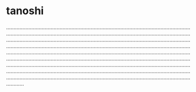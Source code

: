 # tanoshi
........................................................................................................................................................................................................................................................................................................................................................................................................................................................................................................................................................................................................................................................................................................................................................................................................................................................................................................................................................................................................................................................................................................................................................................